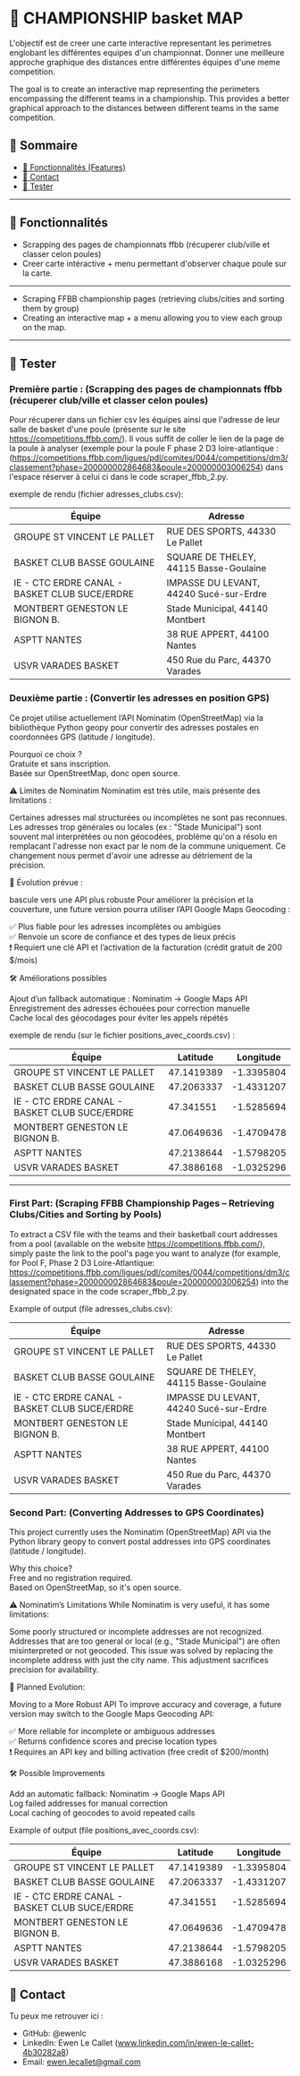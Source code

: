 # 📌 CHAMPIONSHIP basket MAP

L'objectif est de creer une carte interactive representant les perimetres englobant les différentes equipes d'un championnat. Donner une meilleure approche graphique des distances entre différentes équipes d'une meme competition.

The goal is to create an interactive map representing the perimeters encompassing the different teams in a championship. This provides a better graphical approach to the distances between different teams in the same competition.

## 🔗 Sommaire

- [🚀 Fonctionnalités (Features)](#-fonctionnalités)
- [🙋 Contact](#-contact)
- [🔧 Tester](#Tester)

---

## 🚀 Fonctionnalités

- Scrapping des pages de championnats ffbb (récuperer club/ville et classer celon poules)
- Creer carte intéractive + menu permettant d'observer chaque poule sur la carte.
-----------------------------------------------------------------------------------------------

- Scraping FFBB championship pages (retrieving clubs/cities and sorting them by group)
- Creating an interactive map + a menu allowing you to view each group on the map.
---

## 🔧 Tester 

### Première partie : (Scrapping des pages de championnats ffbb (récuperer club/ville et classer celon poules)

Pour récuperer dans un fichier csv les équipes ainsi que l'adresse de leur salle de basket d'une poule (présente sur le site https://competitions.ffbb.com/). Il vous suffit de coller le lien de la page de la poule à analyser (exemple pour la poule F phase 2 D3 loire-atlantique : (https://competitions.ffbb.com/ligues/pdl/comites/0044/competitions/dm3/classement?phase=200000002864683&poule=200000003006254) dans l'espace réserver à celui ci dans le code scraper_ffbb_2.py.

exemple de rendu (fichier adresses_clubs.csv):

| Équipe                                           | Adresse                                  |
|--------------------------------------------------|-------------------------------------------|
| GROUPE ST VINCENT LE PALLET                     | RUE DES SPORTS, 44330 Le Pallet           |
| BASKET CLUB BASSE GOULAINE                      | SQUARE DE THELEY, 44115 Basse-Goulaine    |
| IE - CTC ERDRE CANAL - BASKET CLUB SUCE/ERDRE   | IMPASSE DU LEVANT, 44240 Sucé-sur-Erdre   |
| MONTBERT GENESTON LE BIGNON B.                  | Stade Municipal, 44140 Montbert           |
| ASPTT NANTES                                    | 38 RUE APPERT, 44100 Nantes               |
| USVR VARADES BASKET                             | 450 Rue du Parc, 44370 Varades            |



### Deuxième partie : (Convertir les adresses en position GPS)

Ce projet utilise actuellement l’API Nominatim (OpenStreetMap) via la bibliothèque Python geopy pour convertir des adresses postales en coordonnées GPS (latitude / longitude).

Pourquoi ce choix ?
<br>
Gratuite et sans inscription.<br>
Basée sur OpenStreetMap, donc open source.

⚠️ Limites de Nominatim
Nominatim est très utile, mais présente des limitations :

Certaines adresses mal structurées ou incomplètes ne sont pas reconnues.<br>
Les adresses trop générales ou locales (ex : "Stade Municipal") sont souvent mal interprétées ou non géocodées, problème qu'on a résolu en remplacant l'adresse non exact par le nom de la commune uniquement. Ce changement nous permet d'avoir une adresse au détriement de la précision.

🚀 Évolution prévue : 

bascule vers une API plus robuste
Pour améliorer la précision et la couverture, une future version pourra utiliser l’API Google Maps Geocoding :

✅ Plus fiable pour les adresses incomplètes ou ambigües<br>
✅ Renvoie un score de confiance et des types de lieux précis<br>
❗️ Requiert une clé API et l’activation de la facturation (crédit gratuit de 200 $/mois)

🛠️ Améliorations possibles

Ajout d’un fallback automatique : Nominatim → Google Maps API<br>
Enregistrement des adresses échouées pour correction manuelle<br>
Cache local des géocodages pour éviter les appels répétés


exemple de rendu (sur le fichier positions_avec_coords.csv) :

| Équipe                                           | Latitude   | Longitude  |
|--------------------------------------------------|------------|------------|
| GROUPE ST VINCENT LE PALLET                     | 47.1419389 | -1.3395804 |
| BASKET CLUB BASSE GOULAINE                      | 47.2063337 | -1.4331207 |
| IE - CTC ERDRE CANAL - BASKET CLUB SUCE/ERDRE   | 47.341551  | -1.5285694 |
| MONTBERT GENESTON LE BIGNON B.                  | 47.0649636 | -1.4709478 |
| ASPTT NANTES                                    | 47.2138644 | -1.5798205 |
| USVR VARADES BASKET                             | 47.3886168 | -1.0325296 |





---------------------------------------------------------------------------------------------

### First Part: (Scraping FFBB Championship Pages – Retrieving Clubs/Cities and Sorting by Pools)
To extract a CSV file with the teams and their basketball court addresses from a pool (available on the website https://competitions.ffbb.com/), simply paste the link to the pool's page you want to analyze (for example, for Pool F, Phase 2 D3 Loire-Atlantique: https://competitions.ffbb.com/ligues/pdl/comites/0044/competitions/dm3/classement?phase=200000002864683&poule=200000003006254) into the designated space in the code scraper_ffbb_2.py.

Example of output (file adresses_clubs.csv):

| Équipe                                           | Adresse                                  |
|--------------------------------------------------|-------------------------------------------|
| GROUPE ST VINCENT LE PALLET                     | RUE DES SPORTS, 44330 Le Pallet           |
| BASKET CLUB BASSE GOULAINE                      | SQUARE DE THELEY, 44115 Basse-Goulaine    |
| IE - CTC ERDRE CANAL - BASKET CLUB SUCE/ERDRE   | IMPASSE DU LEVANT, 44240 Sucé-sur-Erdre   |
| MONTBERT GENESTON LE BIGNON B.                  | Stade Municipal, 44140 Montbert           |
| ASPTT NANTES                                    | 38 RUE APPERT, 44100 Nantes               |
| USVR VARADES BASKET                             | 450 Rue du Parc, 44370 Varades            |

### Second Part: (Converting Addresses to GPS Coordinates)
This project currently uses the Nominatim (OpenStreetMap) API via the Python library geopy to convert postal addresses into GPS coordinates (latitude / longitude).

Why this choice?<br>
Free and no registration required.<br>
Based on OpenStreetMap, so it's open source.

⚠️ Nominatim’s Limitations
While Nominatim is very useful, it has some limitations:

Some poorly structured or incomplete addresses are not recognized.<br>
Addresses that are too general or local (e.g., "Stade Municipal") are often misinterpreted or not geocoded. This issue was solved by replacing the incomplete address with just the city name. This adjustment sacrifices precision for availability.

🚀 Planned Evolution: 

Moving to a More Robust API
To improve accuracy and coverage, a future version may switch to the Google Maps Geocoding API:

✅ More reliable for incomplete or ambiguous addresses<br>
✅ Returns confidence scores and precise location types<br>
❗️ Requires an API key and billing activation (free credit of $200/month)

🛠️ Possible Improvements

Add an automatic fallback: Nominatim → Google Maps API<br>
Log failed addresses for manual correction<br>
Local caching of geocodes to avoid repeated calls

Example of output (file positions_avec_coords.csv):


| Équipe                                           | Latitude   | Longitude  |
|--------------------------------------------------|------------|------------|
| GROUPE ST VINCENT LE PALLET                     | 47.1419389 | -1.3395804 |
| BASKET CLUB BASSE GOULAINE                      | 47.2063337 | -1.4331207 |
| IE - CTC ERDRE CANAL - BASKET CLUB SUCE/ERDRE   | 47.341551  | -1.5285694 |
| MONTBERT GENESTON LE BIGNON B.                  | 47.0649636 | -1.4709478 |
| ASPTT NANTES                                    | 47.2138644 | -1.5798205 |
| USVR VARADES BASKET                             | 47.3886168 | -1.0325296 |




## 🙋 Contact

Tu peux me retrouver ici : 

- GitHub: @ewenlc
- LinkedIn: Ewen Le Callet (www.linkedin.com/in/ewen-le-callet-4b30282a8)
- Email: ewen.lecallet@gmail.com
